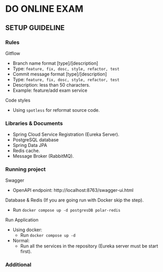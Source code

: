 # DO ONLINE EXAM 

## SETUP GUIDELINE

### Rules
Gitflow
- Branch name format [type]/[description]
- Type: `feature, fix, dosc, style, refactor, test`
- Commit message format [type]/[description]
- Type: `feature, fix, dosc, style, refactor, test`
- Description: less than 50 characters.
- Example: feature/add exam service

Code styles
- Using `spotless` for reformat source code.

### Libraries & Documents

- Spring Cloud Service Registration (Eureka Server).
- PostgreSQL database
- Spring Data JPA
- Redis cache.
- Message Broker (RabbitMQ).

### Running project
Swagger
- OpenAPI endpoint: http://localhost:8763/swagger-ui.html

Database & Redis (If you are going run with Docker skip the step).
- Run `docker compose up -d postgresDB polar-redis`

Run Application
- Using docker:
  - Run `docker compose up -d`
- Normal:
  - Run all the services in the repository (Eureka server must be start first).
  
### Additional